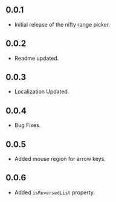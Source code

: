 ## 0.0.1

* Initial release of the nifty range picker.

## 0.0.2

* Readme updated.

## 0.0.3

* Localization Updated.

## 0.0.4

* Bug Fixes.

## 0.0.5

* Added mouse region for arrow keys.

## 0.0.6

* Added `isReversedList` property.
